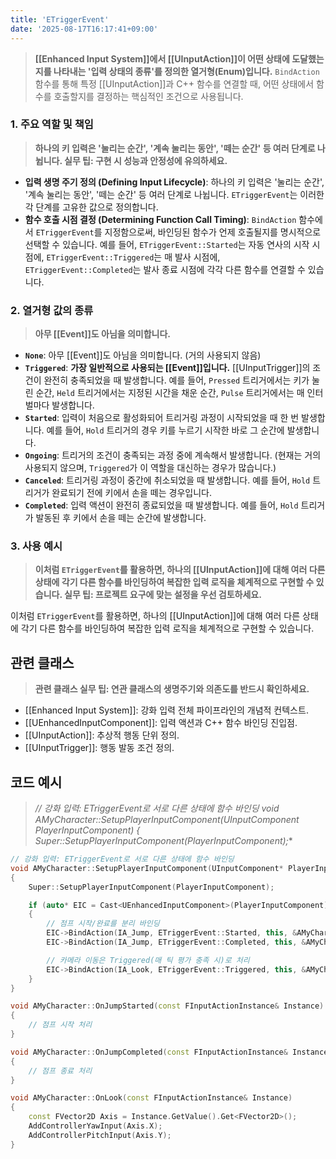 ```yaml
---
title: 'ETriggerEvent'
date: '2025-08-17T16:17:41+09:00'
---
```

> **[[Enhanced Input System]]에서 [[UInputAction]]이 어떤 상태에 도달했는지를 나타내는 '입력 상태의 종류'를 정의한 열거형(Enum)입니다.** `BindAction` 함수를 통해 특정 [[UInputAction]]과 C++ 함수를 연결할 때, 어떤 상태에서 함수를 호출할지를 결정하는 핵심적인 조건으로 사용됩니다.

### **1. 주요 역할 및 책임**
> **하나의 키 입력은 '눌리는 순간', '계속 눌리는 동안', '떼는 순간' 등 여러 단계로 나뉩니다. 실무 팁: 구현 시 성능과 안정성에 유의하세요.**
* **입력 생명 주기 정의 (Defining Input Lifecycle)**:
	하나의 키 입력은 '눌리는 순간', '계속 눌리는 동안', '떼는 순간' 등 여러 단계로 나뉩니다. `ETriggerEvent`는 이러한 각 단계를 고유한 값으로 정의합니다.
* **함수 호출 시점 결정 (Determining Function Call Timing)**:
	`BindAction` 함수에서 `ETriggerEvent`를 지정함으로써, 바인딩된 함수가 언제 호출될지를 명시적으로 선택할 수 있습니다. 예를 들어, `ETriggerEvent::Started`는 자동 연사의 시작 시점에, `ETriggerEvent::Triggered`는 매 발사 시점에, `ETriggerEvent::Completed`는 발사 종료 시점에 각각 다른 함수를 연결할 수 있습니다.

### **2. 열거형 값의 종류**
> **아무 [[Event]]도 아님을 의미합니다.**
* **`None`**:
	아무 [[Event]]도 아님을 의미합니다. (거의 사용되지 않음)
* **`Triggered`**:
	**가장 일반적으로 사용되는 [[Event]]입니다.** [[UInputTrigger]]의 조건이 완전히 충족되었을 때 발생합니다. 예를 들어, `Pressed` 트리거에서는 키가 눌린 순간, `Held` 트리거에서는 지정된 시간을 채운 순간, `Pulse` 트리거에서는 매 인터벌마다 발생합니다.
* **`Started`**:
	입력이 처음으로 활성화되어 트리거링 과정이 시작되었을 때 한 번 발생합니다. 예를 들어, `Hold` 트리거의 경우 키를 누르기 시작한 바로 그 순간에 발생합니다.
* **`Ongoing`**:
	트리거의 조건이 충족되는 과정 중에 계속해서 발생합니다. (현재는 거의 사용되지 않으며, `Triggered`가 이 역할을 대신하는 경우가 많습니다.)
* **`Canceled`**:
	트리거링 과정이 중간에 취소되었을 때 발생합니다. 예를 들어, `Hold` 트리거가 완료되기 전에 키에서 손을 떼는 경우입니다.
* **`Completed`**:
	입력 액션이 완전히 종료되었을 때 발생합니다. 예를 들어, `Hold` 트리거가 발동된 후 키에서 손을 떼는 순간에 발생합니다.

### **3. 사용 예시**
> **이처럼 `ETriggerEvent`를 활용하면, 하나의 [[UInputAction]]에 대해 여러 다른 상태에 각기 다른 함수를 바인딩하여 복잡한 입력 로직을 체계적으로 구현할 수 있습니다. 실무 팁: 프로젝트 요구에 맞는 설정을 우선 검토하세요.**

이처럼 `ETriggerEvent`를 활용하면, 하나의 [[UInputAction]]에 대해 여러 다른 상태에 각기 다른 함수를 바인딩하여 복잡한 입력 로직을 체계적으로 구현할 수 있습니다.

## 관련 클래스
> **관련 클래스 실무 팁: 연관 클래스의 생명주기와 의존도를 반드시 확인하세요.**
* [[Enhanced Input System]]:
	강화 입력 전체 파이프라인의 개념적 컨텍스트.
* [[UEnhancedInputComponent]]:
	입력 액션과 C++ 함수 바인딩 진입점.
* [[UInputAction]]:
	추상적 행동 단위 정의.
* [[UInputTrigger]]:
	행동 발동 조건 정의.

## 코드 예시
> **// 강화 입력: ETriggerEvent로 서로 다른 상태에 함수 바인딩 void AMyCharacter::SetupPlayerInputComponent(UInputComponent* PlayerInputComponent) { Super::SetupPlayerInputComponent(PlayerInputComponent);**
```cpp
// 강화 입력: ETriggerEvent로 서로 다른 상태에 함수 바인딩
void AMyCharacter::SetupPlayerInputComponent(UInputComponent* PlayerInputComponent)
{
    Super::SetupPlayerInputComponent(PlayerInputComponent);

    if (auto* EIC = Cast<UEnhancedInputComponent>(PlayerInputComponent))
    {
        // 점프 시작/완료를 분리 바인딩
        EIC->BindAction(IA_Jump, ETriggerEvent::Started, this, &AMyCharacter::OnJumpStarted);
        EIC->BindAction(IA_Jump, ETriggerEvent::Completed, this, &AMyCharacter::OnJumpCompleted);

        // 카메라 이동은 Triggered(매 틱 평가 충족 시)로 처리
        EIC->BindAction(IA_Look, ETriggerEvent::Triggered, this, &AMyCharacter::OnLook);
    }
}

void AMyCharacter::OnJumpStarted(const FInputActionInstance& Instance)
{
    // 점프 시작 처리
}

void AMyCharacter::OnJumpCompleted(const FInputActionInstance& Instance)
{
    // 점프 종료 처리
}

void AMyCharacter::OnLook(const FInputActionInstance& Instance)
{
    const FVector2D Axis = Instance.GetValue().Get<FVector2D>();
    AddControllerYawInput(Axis.X);
    AddControllerPitchInput(Axis.Y);
}
```
